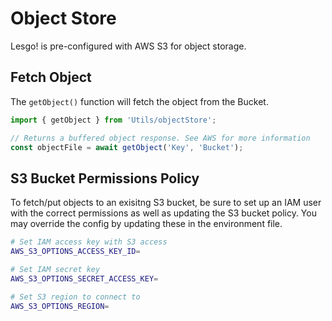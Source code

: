 # Object Store

Lesgo! is pre-configured with AWS S3 for object storage.

## Fetch Object

The `getObject()` function will fetch the object from the Bucket.

```js
import { getObject } from 'Utils/objectStore';

// Returns a buffered object response. See AWS for more information
const objectFile = await getObject('Key', 'Bucket');
```

## S3 Bucket Permissions Policy

To fetch/put objects to an exisitng S3 bucket, be sure to set up an IAM user with the correct permissions as well as updating the S3 bucket policy. You may override the config by updating these in the environment file.

```bash
# Set IAM access key with S3 access
AWS_S3_OPTIONS_ACCESS_KEY_ID=

# Set IAM secret key
AWS_S3_OPTIONS_SECRET_ACCESS_KEY=

# Set S3 region to connect to
AWS_S3_OPTIONS_REGION=
```
